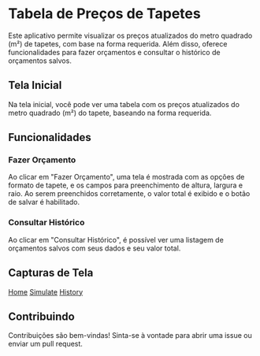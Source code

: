 # Tabela de Preços de Tapetes

Este aplicativo permite visualizar os preços atualizados do metro quadrado (m²) de tapetes, com base na forma requerida. Além disso, oferece funcionalidades para fazer orçamentos e consultar o histórico de orçamentos salvos.

## Tela Inicial

Na tela inicial, você pode ver uma tabela com os preços atualizados do metro quadrado (m²) do tapete, baseando na forma requerida.

## Funcionalidades

### Fazer Orçamento

Ao clicar em "Fazer Orçamento", uma tela é mostrada com as opções de formato de tapete, e os campos para preenchimento de altura, largura e raio. Ao serem preenchidos corretamente, o valor total é exibido e o botão de salvar é habilitado.

### Consultar Histórico

Ao clicar em "Consultar Histórico", é possível ver uma listagem de orçamentos salvos com seus dados e seu valor total.

## Capturas de Tela

[Home](https://github.com/luangs7/AladdinCarpet/blob/main/screenshots/home.png?raw=true)
[Simulate](https://github.com/luangs7/AladdinCarpet/blob/main/screenshots/simulate.png?raw=true)
[History](https://github.com/luangs7/AladdinCarpet/blob/main/screenshots/history.png?raw=true)

## Contribuindo

Contribuições são bem-vindas! Sinta-se à vontade para abrir uma issue ou enviar um pull request.

